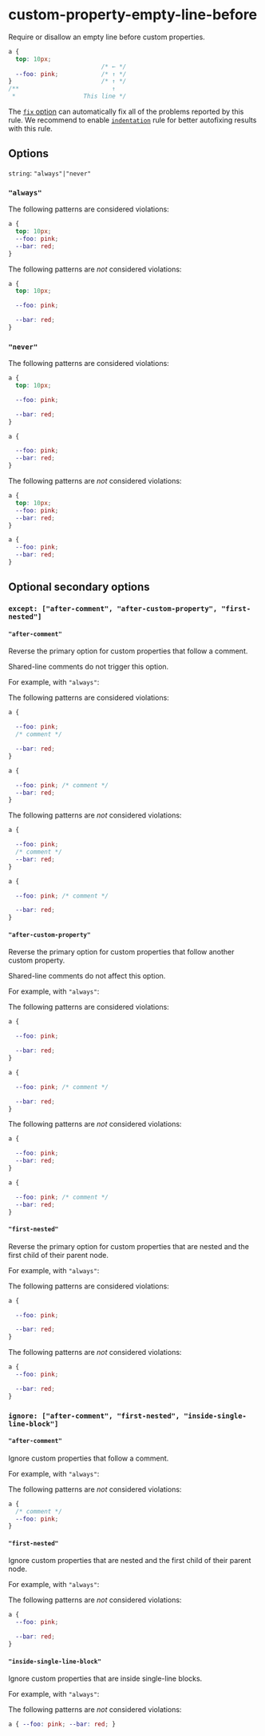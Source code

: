 # custom-property-empty-line-before

Require or disallow an empty line before custom properties.

```css
a {
  top: 10px;
                          /* ← */
  --foo: pink;            /* ↑ */
}                         /* ↑ */
/**                          ↑
 *                   This line */
```

The [`fix` option](../../../docs/user-guide/usage/options.md#fix) can automatically fix all of the problems reported by this rule. We recommend to enable [`indentation`](../indentation/README.md) rule for better autofixing results with this rule.

## Options

`string`: `"always"|"never"`

### `"always"`

The following patterns are considered violations:

```css
a {
  top: 10px;
  --foo: pink;
  --bar: red;
}
```

The following patterns are *not* considered violations:

```css
a {
  top: 10px;

  --foo: pink;

  --bar: red;
}
```

### `"never"`

The following patterns are considered violations:

```css
a {
  top: 10px;

  --foo: pink;

  --bar: red;
}
```

```css
a {

  --foo: pink;
  --bar: red;
}
```

The following patterns are *not* considered violations:

```css
a {
  top: 10px;
  --foo: pink;
  --bar: red;
}
```

```css
a {
  --foo: pink;
  --bar: red;
}
```

## Optional secondary options

### `except: ["after-comment", "after-custom-property", "first-nested"]`

#### `"after-comment"`

Reverse the primary option for custom properties that follow a comment.

Shared-line comments do not trigger this option.

For example, with `"always"`:

The following patterns are considered violations:

```css
a {

  --foo: pink;
  /* comment */

  --bar: red;
}
```

```css
a {

  --foo: pink; /* comment */
  --bar: red;
}
```

The following patterns are *not* considered violations:

```css
a {

  --foo: pink;
  /* comment */
  --bar: red;
}
```

```css
a {

  --foo: pink; /* comment */

  --bar: red;
}
```

#### `"after-custom-property"`

Reverse the primary option for custom properties that follow another custom property.

Shared-line comments do not affect this option.

For example, with `"always"`:

The following patterns are considered violations:

```css
a {

  --foo: pink;

  --bar: red;
}
```

```css
a {

  --foo: pink; /* comment */

  --bar: red;
}
```

The following patterns are *not* considered violations:

```css
a {

  --foo: pink;
  --bar: red;
}
```

```css
a {

  --foo: pink; /* comment */
  --bar: red;
}
```

#### `"first-nested"`

Reverse the primary option for custom properties that are nested and the first child of their parent node.

For example, with `"always"`:

The following patterns are considered violations:

```css
a {

  --foo: pink;

  --bar: red;
}
```

The following patterns are *not* considered violations:

```css
a {
  --foo: pink;

  --bar: red;
}
```

### `ignore: ["after-comment", "first-nested", "inside-single-line-block"]`

#### `"after-comment"`

Ignore custom properties that follow a comment.

For example, with `"always"`:

The following patterns are *not* considered violations:

```css
a {
  /* comment */
  --foo: pink;
}
```

#### `"first-nested"`

Ignore custom properties that are nested and the first child of their parent node.

For example, with `"always"`:

The following patterns are *not* considered violations:

```css
a {
  --foo: pink;

  --bar: red;
}
```

#### `"inside-single-line-block"`

Ignore custom properties that are inside single-line blocks.

For example, with `"always"`:

The following patterns are *not* considered violations:

```css
a { --foo: pink; --bar: red; }
```
